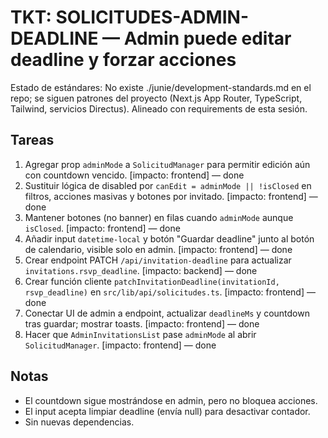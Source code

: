 # TKT: SOLICITUDES-ADMIN-DEADLINE — Admin puede editar deadline y forzar acciones

Estado de estándares: No existe ./junie/development-standards.md en el repo; se siguen patrones del proyecto (Next.js App Router, TypeScript, Tailwind, servicios Directus). Alineado con requirements de esta sesión.

## Tareas
1. Agregar prop `adminMode` a `SolicitudManager` para permitir edición aún con countdown vencido. [impacto: frontend] — done
2. Sustituir lógica de disabled por `canEdit = adminMode || !isClosed` en filtros, acciones masivas y botones por invitado. [impacto: frontend] — done
3. Mantener botones (no banner) en filas cuando `adminMode` aunque `isClosed`. [impacto: frontend] — done
4. Añadir input `datetime-local` y botón "Guardar deadline" junto al botón de calendario, visible solo en admin. [impacto: frontend] — done
5. Crear endpoint PATCH `/api/invitation-deadline` para actualizar `invitations.rsvp_deadline`. [impacto: backend] — done
6. Crear función cliente `patchInvitationDeadline(invitationId, rsvp_deadline)` en `src/lib/api/solicitudes.ts`. [impacto: frontend] — done
7. Conectar UI de admin a endpoint, actualizar `deadlineMs` y countdown tras guardar; mostrar toasts. [impacto: frontend] — done
8. Hacer que `AdminInvitationsList` pase `adminMode` al abrir `SolicitudManager`. [impacto: frontend] — done

## Notas
- El countdown sigue mostrándose en admin, pero no bloquea acciones.
- El input acepta limpiar deadline (envía null) para desactivar contador.
- Sin nuevas dependencias.
